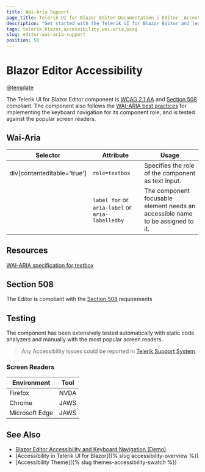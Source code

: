 ```yaml
---
title: Wai-Aria Support
page_title: Telerik UI for Blazor Editor Documentation | Editor  Accessibility
description: "Get started with the Telerik UI for Blazor Editor and learn about its accessibility support for WAI-ARIA, Section 508, and WCAG 2.1."
tags: telerik,blazor,accessibility,wai-aria,wcag
slug: editor-wai-aria-support 
position: 50 
---
```


# Blazor Editor Accessibility

@[template](/_contentTemplates/common/parameters-table-styles.md#table-layout)



The Telerik UI for Blazor Editor component is [WCAG 2.1 AA](https://www.w3.org/TR/WCAG21/) and [Section 508](http://www.section508.gov/) compliant. The component also follows the [WAI-ARIA best practices](https://www.w3.org/WAI/ARIA/apg/) for implementing the keyboard navigation for its component role, and is tested against the popular screen readers.

## Wai-Aria

| Selector | Attribute | Usage |
| -------- | --------- | ----- |
| div[contenteditable='true'] | `role=textbox` | Specifies the role of the component as text input. |
|  | `label for` or `aria-label` or `aria-labelledby` | The component focusable element needs an accessible name to be assigned to it. |

## Resources

[WAI-ARIA specification for textbox](https://www.w3.org/TR/wai-aria-1.2/#textbox)

## Section 508


The Editor is compliant with the [Section 508](http://www.section508.gov/) requirements

## Testing


The component has been extensively tested automatically with static code analyzers and manually with the most popular screen readers.

> Any Accessibility Issues could be reported in [Telerik Support System](https://www.telerik.com/account/support-center).

### Screen Readers

| Environment | Tool |
| ----------- | ---- |
| Firefox | NVDA |
| Chrome | JAWS |
| Microsoft Edge | JAWS |



## See Also

* [Blazor Editor Accessibility and Keyboard Navigation (Demo)](https://demos.telerik.com/blazor-ui/editor/keyboard-navigation)
* [Accessibility in Telerik UI for Blazor]({% slug accessibility-overview %})
* [Accessibility Theme]({% slug themes-accessibility-swatch %})